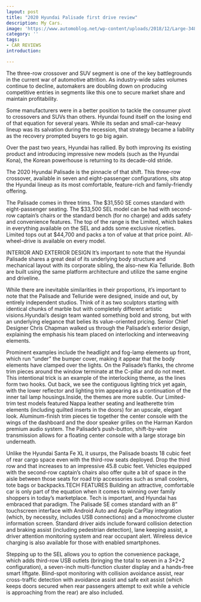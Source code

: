```yaml
---
layout: post
title: "2020 Hyundai Palisade first drive review"
description: My Cars.
image: 'https://www.automoblog.net/wp-content/uploads/2018/12/Large-34835-2020Palisade-750x400.jpg'
category: ''
tags:
- CAR REVIEWS
introduction:

---
```


The three-row crossover and SUV segment is one of the key battlegrounds in the current war of automotive attrition. As industry-wide sales volumes continue to decline, automakers are doubling down on producing competitive entries in segments like this one to secure market share and maintain profitability.

Some manufacturers were in a better position to tackle the consumer pivot to crossovers and SUVs than others. Hyundai found itself on the losing end of that equation for several years. While its sedan and small-car-heavy lineup was its salvation during the recession, that strategy became a liability as the recovery prompted buyers to go big again.

Over the past two years, Hyundai has rallied. By both improving its existing product and introducing impressive new models (such as the Hyundai Kona), the Korean powerhouse is returning to its decade-old stride.

The 2020 Hyundai Palisade is the pinnacle of that shift. This three-row crossover, available in seven and eight-passenger configurations, sits atop the Hyundai lineup as its most comfortable, feature-rich and family-friendly offering.

The Palisade comes in three trims. The $31,550 SE comes standard with eight-passenger seating. The $33,500 SEL model can be had with second-row captain’s chairs or the standard bench (for no charge) and adds safety and convenience features. The top of the range is the Limited, which bakes in everything available on the SEL and adds some exclusive niceties. Limited tops out at $44,700 and packs a ton of value at that price point. All-wheel-drive is available on every model.

INTERIOR AND EXTERIOR DESIGN
It’s important to note that the Hyundai Palisade shares a great deal of its underlying body structure and mechanical layout with its corporate sibling, the also-new Kia Telluride. Both are built using the same platform architecture and utilize the same engine and driveline.

While there are inevitable similarities in their proportions, it’s important to note that the Palisade and Telluride were designed, inside and out, by entirely independent studios. Think of it as two sculptors starting with identical chunks of marble but with completely different artistic visions.Hyundai’s design team wanted something bold and strong, but with an underlying elegance that belies its value-oriented pricing. Senior Chief Designer Chris Chapman walked us through the Palisade’s exterior design, explaining the emphasis his team placed on interlocking and interweaving elements.

Prominent examples include the headlight and fog-lamp elements up front, which run “under” the bumper cover, making it appear that the body elements have clamped over the lights. On the Palisade’s flanks, the chrome trim pieces around the window terminate at the C-pillar and do not meet. This intentional trick is an example of the interlocking theme, as the lines form two hooks. Out back, we see the contiguous lighting trick yet again, with the lower reflector and lighting trim appearing as a continuation of the inner tail lamp housings.Inside, the themes are more subtle. Our Limited-trim test models featured Nappa leather seating and leatherette trim elements (including quilted inserts in the doors) for an upscale, elegant look. Aluminum-finish trim pieces tie together the center console with the wings of the dashboard and the door speaker grilles on the Harman Kardon premium audio system. The Palisade’s push-button, shift-by-wire transmission allows for a floating center console with a large storage bin underneath.

Unlike the Hyundai Santa Fe XL it usurps, the Palisade boasts 18 cubic feet of rear cargo space even with the third-row seats deployed. Drop the third row and that increases to an impressive 45.8 cubic feet. Vehicles equipped with the second-row captain’s chairs also offer quite a bit of space in the aisle between those seats for road trip accessories such as small coolers, tote bags or backpacks.TECH FEATURES
Building an attractive, comfortable car is only part of the equation when it comes to winning over family shoppers in today’s marketplace. Tech is important, and Hyundai has embraced that paradigm. The Palisade SE comes standard with an 8” touchscreen interface with Android Auto and Apple CarPlay integration (which, by necessity, includes USB connections) and a monochrome cluster information screen. Standard driver aids include forward collision detection and braking assist (including pedestrian detection), lane keeping assist, a driver attention monitoring system and rear occupant alert. Wireless device charging is also available for those with enabled smartphones.

Stepping up to the SEL allows you to option the convenience package, which adds third-row USB outlets (bringing the total to seven in a 3+2+2 configuration), a seven-inch multi-function cluster display and a hands-free smart liftgate. Blind-spot monitoring with collision avoidance assist, rear cross-traffic detection with avoidance assist and safe exit assist (which keeps doors secured when rear passengers attempt to exit while a vehicle is approaching from the rear) are also included.